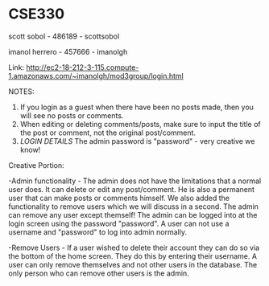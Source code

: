 # CSE330
scott sobol - 486189 - scottsobol

imanol herrero - 457666 - imanolgh

Link: http://ec2-18-212-3-115.compute-1.amazonaws.com/~imanolgh/mod3group/login.html

NOTES: 
1) If you login as a guest when there have been no posts made, then you will see no posts or comments.
2) When editing or deleting comments/posts, make sure to input the title of the post or comment, not the original post/comment.
3) *LOGIN DETAILS* The admin password is "password" - very creative we know!

Creative Portion:

-Admin functionality - The admin does not have the limitations that a normal user does. It can delete or edit any post/comment. He is also a permanent user that can make posts or comments himself. We also added the functionality to remove users which we will discuss in a second. The admin can remove any user except themself! The admin can be logged into at the login screen using the password "password". A user can not use a username and "password" to log into admin normally.

-Remove Users - If a user wished to delete their account they can do so via the bottom of the home screen. They do this by entering their username. A user can only remove themselves and not other users in the database. The only person who can remove other users is the admin.

